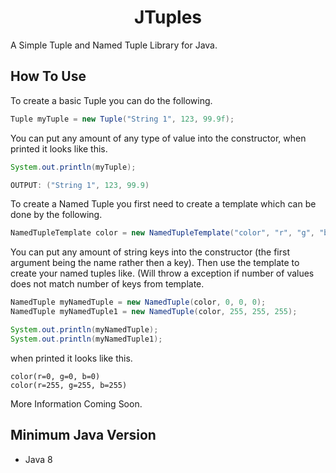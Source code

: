 <h1 align="center">JTuples</h1>

  A Simple Tuple and Named Tuple Library for Java.                                                                                         

## How To Use

To create a basic Tuple you can do the following.
```java
Tuple myTuple = new Tuple("String 1", 123, 99.9f);
```
You can put any amount of any type of value into the constructor, when printed it looks like this.
```java
System.out.println(myTuple);

OUTPUT: ("String 1", 123, 99.9)
```

To create a Named Tuple you first need to create a template which can be done by the following.
```java
NamedTupleTemplate color = new NamedTupleTemplate("color", "r", "g", "b");
```
You can put any amount of string keys into the constructor (the first argument being the name rather then a key).
Then use the template to create your named tuples like. (Will throw a exception if number of values does not match number of keys from template.
```java
NamedTuple myNamedTuple = new NamedTuple(color, 0, 0, 0);
NamedTuple myNamedTuple1 = new NamedTuple(color, 255, 255, 255);

System.out.println(myNamedTuple);
System.out.println(myNamedTuple1);
```
when printed it looks like this.
```
color(r=0, g=0, b=0)
color(r=255, g=255, b=255)
```

More Information Coming Soon.

## Minimum Java Version

* Java 8
